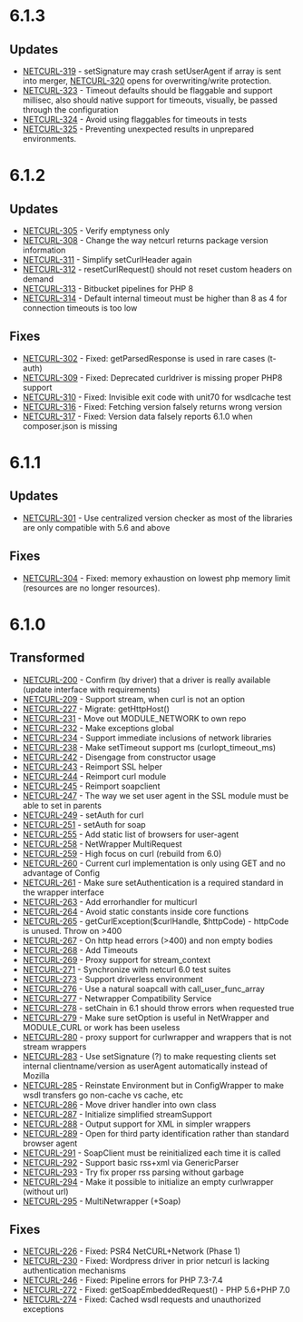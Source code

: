 # 6.1.3

## Updates

* [NETCURL-319](https://tracker.tornevall.net/browse/NETCURL-319) - setSignature may crash setUserAgent if array is sent into merger, [NETCURL-320](https://tracker.tornevall.net/browse/NETCURL-320) opens for overwriting/write protection.
* [NETCURL-323](https://tracker.tornevall.net/browse/NETCURL-323) - Timeout defaults should be flaggable and support millisec, also should native support for timeouts, visually, be passed through the configuration
* [NETCURL-324](https://tracker.tornevall.net/browse/NETCURL-324) - Avoid using flaggables for timeouts in tests
* [NETCURL-325](https://tracker.tornevall.net/browse/NETCURL-324) - Preventing unexpected results in unprepared environments.

# 6.1.2

## Updates

* [NETCURL-305](https://tracker.tornevall.net/browse/NETCURL-305) - Verify emptyness only
* [NETCURL-308](https://tracker.tornevall.net/browse/NETCURL-308) - Change the way netcurl returns package version information
* [NETCURL-311](https://tracker.tornevall.net/browse/NETCURL-311) - Simplify setCurlHeader again
* [NETCURL-312](https://tracker.tornevall.net/browse/NETCURL-312) - resetCurlRequest() should not reset custom headers on demand
* [NETCURL-313](https://tracker.tornevall.net/browse/NETCURL-313) - Bitbucket pipelines for PHP 8
* [NETCURL-314](https://tracker.tornevall.net/browse/NETCURL-314) - Default internal timeout must be higher than 8 as 4 for connection timeouts is too low

## Fixes

* [NETCURL-302](https://tracker.tornevall.net/browse/NETCURL-302) - Fixed: getParsedResponse is used in rare cases (t-auth)
* [NETCURL-309](https://tracker.tornevall.net/browse/NETCURL-309) - Fixed: Deprecated curldriver is missing proper PHP8 support
* [NETCURL-310](https://tracker.tornevall.net/browse/NETCURL-310) - Fixed: Invisible exit code with unit70 for wsdlcache test
* [NETCURL-316](https://tracker.tornevall.net/browse/NETCURL-316) - Fixed: Fetching version falsely returns wrong version
* [NETCURL-317](https://tracker.tornevall.net/browse/NETCURL-317) - Fixed: Version data falsely reports 6.1.0 when composer.json is missing

# 6.1.1

## Updates

* [NETCURL-301](https://tracker.tornevall.net/browse/NETCURL-301) - Use centralized version checker as most of the libraries are only compatible with 5.6 and above

## Fixes

* [NETCURL-304](https://tracker.tornevall.net/browse/NETCURL-304) - Fixed: memory exhaustion on lowest php memory limit (resources are no longer resources).

# 6.1.0

## Transformed

* [NETCURL-200](https://tracker.tornevall.net/browse/NETCURL-200) - Confirm (by driver) that a driver is really available (update interface with requirements)
* [NETCURL-209](https://tracker.tornevall.net/browse/NETCURL-209) - Support stream, when curl is not an option
* [NETCURL-227](https://tracker.tornevall.net/browse/NETCURL-227) - Migrate: getHttpHost()
* [NETCURL-231](https://tracker.tornevall.net/browse/NETCURL-231) - Move out MODULE_NETWORK to own repo
* [NETCURL-232](https://tracker.tornevall.net/browse/NETCURL-232) - Make exceptions global
* [NETCURL-234](https://tracker.tornevall.net/browse/NETCURL-334) - Support immediate inclusions of network libraries
* [NETCURL-238](https://tracker.tornevall.net/browse/NETCURL-238) - Make setTimeout support ms (curlopt_timeout_ms)
* [NETCURL-242](https://tracker.tornevall.net/browse/NETCURL-242) - Disengage from constructor usage
* [NETCURL-243](https://tracker.tornevall.net/browse/NETCURL-243) - Reimport SSL helper
* [NETCURL-244](https://tracker.tornevall.net/browse/NETCURL-244) - Reimport curl module
* [NETCURL-245](https://tracker.tornevall.net/browse/NETCURL-245) - Reimport soapclient
* [NETCURL-247](https://tracker.tornevall.net/browse/NETCURL-247) - The way we set user agent in the SSL module must be able to set in parents
* [NETCURL-249](https://tracker.tornevall.net/browse/NETCURL-249) - setAuth for curl
* [NETCURL-251](https://tracker.tornevall.net/browse/NETCURL-251) - setAuth for soap
* [NETCURL-255](https://tracker.tornevall.net/browse/NETCURL-255) - Add static list of browsers for user-agent 
* [NETCURL-258](https://tracker.tornevall.net/browse/NETCURL-258) - NetWrapper MultiRequest
* [NETCURL-259](https://tracker.tornevall.net/browse/NETCURL-259) - High focus on curl (rebuild from 6.0)
* [NETCURL-260](https://tracker.tornevall.net/browse/NETCURL-260) - Current curl implementation is only using GET and no advantage of Config
* [NETCURL-261](https://tracker.tornevall.net/browse/NETCURL-261) - Make sure setAuthentication is a required standard in the wrapper interface
* [NETCURL-263](https://tracker.tornevall.net/browse/NETCURL-263) - Add errorhandler for multicurl
* [NETCURL-264](https://tracker.tornevall.net/browse/NETCURL-264) - Avoid static constants inside core functions
* [NETCURL-265](https://tracker.tornevall.net/browse/NETCURL-265) - getCurlException($curlHandle, $httpCode) - httpCode is unused. Throw on >400
* [NETCURL-267](https://tracker.tornevall.net/browse/NETCURL-267) - On http head errors (>400) and non empty bodies
* [NETCURL-268](https://tracker.tornevall.net/browse/NETCURL-268) - Add Timeouts
* [NETCURL-269](https://tracker.tornevall.net/browse/NETCURL-269) - Proxy support for stream_context
* [NETCURL-271](https://tracker.tornevall.net/browse/NETCURL-271) - Synchronize with netcurl 6.0 test suites
* [NETCURL-273](https://tracker.tornevall.net/browse/NETCURL-273) - Support driverless environment
* [NETCURL-276](https://tracker.tornevall.net/browse/NETCURL-276) - Use a natural soapcall with call_user_func_array
* [NETCURL-277](https://tracker.tornevall.net/browse/NETCURL-277) - Netwrapper Compatibility Service
* [NETCURL-278](https://tracker.tornevall.net/browse/NETCURL-278) - setChain in 6.1 should throw errors when requested true
* [NETCURL-279](https://tracker.tornevall.net/browse/NETCURL-279) - Make sure setOption is useful in NetWrapper and MODULE_CURL or work has been useless
* [NETCURL-280](https://tracker.tornevall.net/browse/NETCURL-280) - proxy support for curlwrapper and wrappers that is not stream wrappers
* [NETCURL-283](https://tracker.tornevall.net/browse/NETCURL-283) - Use setSignature (?) to make requesting clients set internal clientname/version as userAgent automatically instead of Mozilla
* [NETCURL-285](https://tracker.tornevall.net/browse/NETCURL-285) - Reinstate Environment but in ConfigWrapper to make wsdl transfers go non-cache vs cache, etc
* [NETCURL-286](https://tracker.tornevall.net/browse/NETCURL-286) - Move driver handler into own class
* [NETCURL-287](https://tracker.tornevall.net/browse/NETCURL-287) - Initialize simplified streamSupport
* [NETCURL-288](https://tracker.tornevall.net/browse/NETCURL-288) - Output support for XML in simpler wrappers
* [NETCURL-289](https://tracker.tornevall.net/browse/NETCURL-289) - Open for third party identification rather than standard browser agent
* [NETCURL-291](https://tracker.tornevall.net/browse/NETCURL-291) - SoapClient must be reinitialized each time it is called
* [NETCURL-292](https://tracker.tornevall.net/browse/NETCURL-292) - Support basic rss+xml via GenericParser
* [NETCURL-293](https://tracker.tornevall.net/browse/NETCURL-293) - Try fix proper rss parsing without garbage
* [NETCURL-294](https://tracker.tornevall.net/browse/NETCURL-294) - Make it possible to initialize an empty curlwrapper (without url)
* [NETCURL-295](https://tracker.tornevall.net/browse/NETCURL-295) - MultiNetwrapper (+Soap)

## Fixes

* [NETCURL-226](https://tracker.tornevall.net/browse/NETCURL-226) - Fixed: PSR4 NetCURL+Network (Phase 1)
* [NETCURL-230](https://tracker.tornevall.net/browse/NETCURL-230) - Fixed: Wordpress driver in prior netcurl is lacking authentication mechanisms
* [NETCURL-246](https://tracker.tornevall.net/browse/NETCURL-246) - Fixed: Pipeline errors for PHP 7.3-7.4
* [NETCURL-272](https://tracker.tornevall.net/browse/NETCURL-272) - Fixed: getSoapEmbeddedRequest() - PHP 5.6+PHP 7.0
* [NETCURL-274](https://tracker.tornevall.net/browse/NETCURL-274) - Fixed: Cached wsdl requests and unauthorized exceptions
